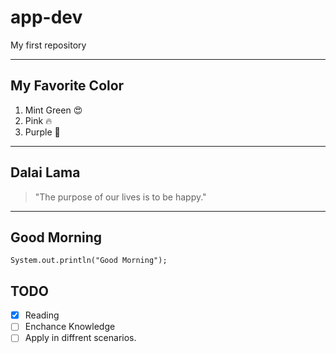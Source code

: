 # app-dev
My first repository

***

## My Favorite Color
1. Mint Green :heart_eyes:
2. Pink :fire:
3. Purple :purple_heart:

***

## Dalai Lama
> "The purpose of our lives is to be happy." 

***

## Good Morning
`System.out.println("Good Morning");`


## TODO
- [x] Reading
- [ ] Enchance Knowledge
- [ ] Apply in diffrent scenarios.

